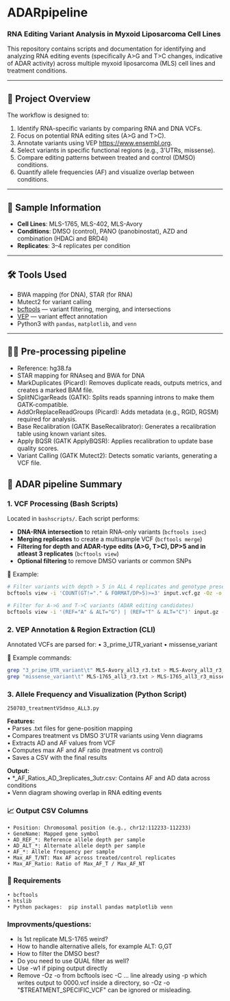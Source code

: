 # ADARpipeline
### RNA Editing Variant Analysis in Myxoid Liposarcoma Cell Lines

This repository contains scripts and documentation for identifying and analyzing RNA editing events (specifically A>G and T>C changes, indicative of ADAR activity) across multiple myxoid liposarcoma (MLS) cell lines and treatment conditions.

---

## 📂 Project Overview

The workflow is designed to:
1. Identify RNA-specific variants by comparing RNA and DNA VCFs.
2. Focus on potential RNA editing sites (A>G and T>C).
3. Annotate variants using VEP https://www.ensembl.org.
4. Select variants in specific functional regions (e.g., 3'UTRs, missense).
5. Compare editing patterns between treated and control (DMSO) conditions.
6. Quantify allele frequencies (AF) and visualize overlap between conditions.

---

## 🧬 Sample Information

- **Cell Lines**: MLS-1765, MLS-402, MLS-Avory  
- **Conditions**: DMSO (control), PANO (panobinostat), AZD and combination (HDACi and BRD4i)
- **Replicates**: 3–4 replicates per condition

---

## 🛠️ Tools Used
- BWA mapping (for DNA), STAR (for RNA)
- Mutect2 for variant calling
- [bcftools](https://samtools.github.io/bcftools/) — variant filtering, merging, and intersections  
- [VEP](https://www.ensembl.org/info/docs/tools/vep/index.html) — variant effect annotation  
- Python3 with `pandas`, `matplotlib`, and `venn`

---

## 👩‍🍳 Pre-processing pipeline
- Reference: hg38.fa
- STAR mapping for RNAseq and BWA for DNA
- MarkDuplicates (Picard): Removes duplicate reads, outputs metrics, and creates a marked BAM file.
- SplitNCigarReads (GATK): Splits reads spanning introns to make them GATK-compatible.
- AddOrReplaceReadGroups (Picard): Adds metadata (e.g., RGID, RGSM) required for analysis.
- Base Recalibration (GATK BaseRecalibrator): Generates a recalibration table using known variant sites.
- Apply BQSR (GATK ApplyBQSR): Applies recalibration to update base quality scores.
- Variant Calling (GATK Mutect2): Detects somatic variants, generating a VCF file.

## 🧾 ADAR pipeline Summary

### 1. **VCF Processing (Bash Scripts)**

Located in `bashscripts/`. Each script performs:

- **DNA-RNA intersection** to retain RNA-only variants (`bcftools isec`)
- **Merging replicates** to create a multisample VCF (`bcftools merge`)
- **Filtering for depth and ADAR-type edits (A>G, T>C), DP>5 and in atleast 3 replicates** (`bcftools view`)
- **Optional filtering** to remove DMSO variants or common SNPs

📝 Example:
```bash
# Filter variants with depth > 5 in ALL 4 replicates and genotype present
bcftools view -i 'COUNT(GT!="." & FORMAT/DP>5)>=3' input.vcf.gz -Oz -o output.vcf.gz

# Filter for A->G and T->C variants (ADAR editing candidates)
bcftools view -i '(REF="A" & ALT="G") | (REF="T" & ALT="C")' input.gz -Oz -o output.vcf.gz
```

### 2. VEP Annotation & Region Extraction (CLI)
Annotated VCFs are parsed for:
	•	3_prime_UTR_variant
	•	missense_variant
 
📝 Example commands:
```bash
grep "3_prime_UTR_variant\t" MLS-Avory_all3_r3.txt > MLS-Avory_all3_r3_3utr.txt
grep "missense_variant\t" MLS-1765_all3_r3.txt > MLS-1765_all3_r3_missense.txt
```

### 3. Allele Frequency and Visualization (Python Script)
`250703_treatmentVSdmso_ALL3.py` 

**Features:**  
	• Parses .txt files for gene-position mapping  
	• Compares treatment vs DMSO 3'UTR variants using Venn diagrams  
	• Extracts AD and AF values from VCF  
	• Computes max AF and AF ratio (treatment vs control)  
	• Saves a CSV with the final results   
 
**Output:**  
	• *_AF_Ratios_AD_3replicates_3utr.csv: Contains AF and AD data across conditions  
	• Venn diagram showing overlap in RNA editing events  

### 📈 Output CSV Columns
	• Position: Chromosomal position (e.g., chr12:112233-112233)
	• GeneName: Mapped gene symbol
	• AD_REF_*: Reference allele depth per sample
	• AD_ALT_*: Alternate allele depth per sample
	• AF_*: Allele frequency per sample
	• Max_AF_T/NT: Max AF across treated/control replicates
	• Max_AF_Ratio: Ratio of Max_AF_T / Max_AF_NT


### 🧼 Requirements
	• bcftools
	• htslib
	• Python packages:  pip install pandas matplotlib venn


### Improvments/questions: 
* Is 1st replicate MLS-1765 weird?
* How to handle alternative allels, for example ALT: G,GT
* How to filter the DMSO best?
* Do you need to use QUAL filter as well?
* Use -w1 if piping output directly
* Remove -Oz -o from bcftools isec -C ... line already using -p which writes output to 0000.vcf inside a directory, so -Oz -o "$TREATMENT_SPECIFIC_VCF" can be ignored or misleading.
